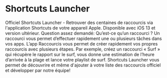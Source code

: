 # Shortcuts Launcher
Officiel Shortcuts Launcher - Retrouver des centaines de  raccourcis via l'application Shortcuts de votre appareil Apple. Disponible avec iOS 13 et version ultérieur. Question assez demandé: Qu’est-ce qu’un raccourci ? Un raccourci vous permet d’effectuer rapidement une ou plusieurs tâches dans vos apps. L’app Raccourcis vous permet de créer rapidement vos propres raccourcis avec plusieurs étapes. Par exemple, créez un raccourci « Surf » qui récupère le rapport sur le surf, vous donne une estimation de l’heure d’arrivée à la plage et lance votre playlist de surf. Shortcuts Launcher vous permet de découvrire et même d'ajouter à votre liste des raccourcis officiel et développer par notre équipe!
